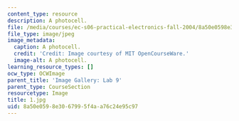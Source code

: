 ```yaml
---
content_type: resource
description: A photocell.
file: /media/courses/ec-s06-practical-electronics-fall-2004/8a50e0598e3067995f4aa76c24e95c97_1.jpg
file_type: image/jpeg
image_metadata:
  caption: A photocell.
  credit: 'Credit: Image courtesy of MIT OpenCourseWare.'
  image-alt: A photocell.
learning_resource_types: []
ocw_type: OCWImage
parent_title: 'Image Gallery: Lab 9'
parent_type: CourseSection
resourcetype: Image
title: 1.jpg
uid: 8a50e059-8e30-6799-5f4a-a76c24e95c97
---
```

